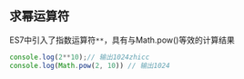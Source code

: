 
## 求幂运算符
ES7中引入了指数运算符`**`，具有与Math.pow()等效的计算结果

```js
console.log(2**10);// 输出1024zhicc
console.log(Math.pow(2, 10)) // 输出1024
```
